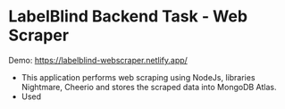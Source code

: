 # LabelBlind Backend Task - Web Scraper

Demo: https://labelblind-webscraper.netlify.app/

- This application performs web scraping using NodeJs, libraries Nightmare, Cheerio and stores the scraped data into MongoDB Atlas.
- Used 
